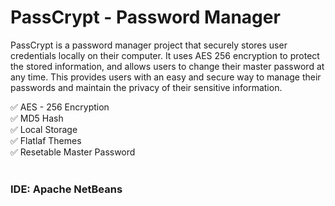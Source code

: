 # PassCrypt - Password Manager

PassCrypt is a password manager project that securely stores user credentials locally on their computer. It uses AES 256 encryption to protect the stored information, and allows users to change their master password at any time. This provides users with an easy and secure way to manage their passwords and maintain the privacy of their sensitive information.

✅ AES - 256 Encryption <br>
✅ MD5 Hash <br>
✅ Local Storage <br>
✅ Flatlaf Themes <br>
✅ Resetable Master Password <br><br>

### IDE: Apache NetBeans
